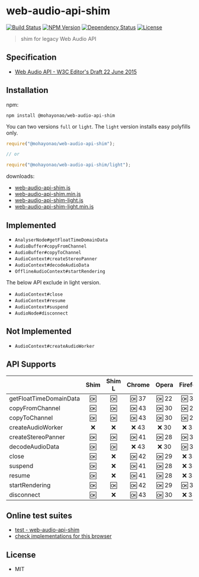 # web-audio-api-shim
[![Build Status](http://img.shields.io/travis/mohayonao/web-audio-api-shim.svg?style=flat-square)](https://travis-ci.org/mohayonao/web-audio-api-shim)
[![NPM Version](http://img.shields.io/npm/v/@mohayonao/web-audio-api-shim.svg?style=flat-square)](https://www.npmjs.org/package/@mohayonao/web-audio-api-shim)
[![Dependency Status](http://img.shields.io/david/mohayonao/web-audio-api-shim.svg?style=flat-square)](https://david-dm.org/mohayonao/web-audio-api-shim)
[![License](http://img.shields.io/badge/license-MIT-brightgreen.svg?style=flat-square)](http://mohayonao.mit-license.org/)

> shim for legacy Web Audio API

## Specification
- [Web Audio API - W3C Editor's Draft 22 June 2015](http://webaudio.github.io/web-audio-api/)

## Installation
npm:

```
npm install @mohayonao/web-audio-api-shim
```

You can two versions `full` or `light`.
The `light` version installs easy polyfills only.

```js
require("@mohayonao/web-audio-api-shim");

// or

require("@mohayonao/web-audio-api-shim/light");
```

downloads:

- [web-audio-api-shim.js](https://raw.githubusercontent.com/mohayonao/web-audio-api-shim/master/build/web-audio-api-shim.js)
- [web-audio-api-shim.min.js](https://raw.githubusercontent.com/mohayonao/web-audio-api-shim/master/build/web-audio-api-shim.min.js)
- [web-audio-api-shim-light.js](https://raw.githubusercontent.com/mohayonao/web-audio-api-shim/master/build/web-audio-api-shim-light.js)
- [web-audio-api-shim-light.min.js](https://raw.githubusercontent.com/mohayonao/web-audio-api-shim/master/build/web-audio-api-shim-light.min.js)

## Implemented
- `AnalyserNode#getFloatTimeDomainData`
- `AudioBuffer#copyFromChannel`
- `AudioBuffer#copyToChannel`
- `AudioContext#createStereoPanner`
- `AudioContext#decodeAudioData`
- `OfflineAudioContext#startRendering`

The below API exclude in light version.

  - `AudioContext#close`
  - `AudioContext#resume`
  - `AudioContext#suspend`
  - `AudioNode#disconnect`

## Not Implemented
- `AudioContext#createAudioWorker`

## API Supports
|                        | Shim | Shim L | Chrome  | Opera   | Firefox | Safari |
| -----------------------|:----:|:------:|:-------:|:-------:|:-------:|:-------:
| getFloatTimeDomainData | :ok: | :ok:   | :ok: 37 | :ok: 22 | :ok: 30 | :x: 8  |
| copyFromChannel        | :ok: | :ok:   | :ok: 43 | :ok: 30 | :ok: 27 | :x: 8  |
| copyToChannel          | :ok: | :ok:   | :ok: 43 | :ok: 30 | :ok: 27 | :x: 8  |
| createAudioWorker      | :x:  | :x:    | :x:  43 | :x:  30 | :x:  38 | :x: 8  |
| createStereoPanner     | :ok: | :ok:   | :ok: 41 | :ok: 28 | :ok: 37 | :x: 8  |
| decodeAudioData        | :ok: | :ok:   | :x:  43 | :x:  30 | :ok: 36 | :x: 8  |
| close                  | :ok: | :x:    | :ok: 42 | :ok: 29 | :x:  38 | :x: 8  |
| suspend                | :ok: | :x:    | :ok: 41 | :ok: 28 | :x:  38 | :x: 8  |
| resume                 | :ok: | :x:    | :ok: 41 | :ok: 28 | :x:  38 | :x: 8  |
| startRendering         | :ok: | :ok:   | :ok: 42 | :ok: 29 | :ok: 37 | :x: 8  |
| disconnect             | :ok: | :x:    | :ok: 43 | :ok: 30 | :x:  38 | :x: 8  |

## Online test suites
- [test - web-audio-api-shim](http://mohayonao.github.io/web-audio-api-shim/test/)
- [check implementations for this browser](http://mohayonao.github.io/web-audio-api-shim/test/impl.html)

## License
- MIT
